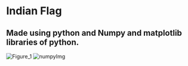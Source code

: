 # Indian Flag 

## Made using python and Numpy and matplotlib libraries of python.


![Figure_1](https://user-images.githubusercontent.com/69378341/184902698-18c52460-8eb2-4a80-81a5-35dfc3e836f5.png)
![numpyImg](https://user-images.githubusercontent.com/69378341/184902710-604a5c29-6587-4fea-90e5-0f5bd7ed952f.png)
